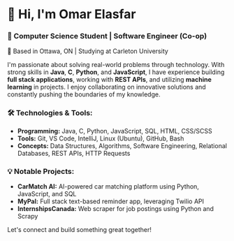 # 👋 Hi, I'm Omar Elasfar  
### 🚀 Computer Science Student | Software Engineer (Co-op)  
📍 Based in Ottawa, ON | Studying at Carleton University

I'm passionate about solving real-world problems through technology. With strong skills in **Java**, **C**, **Python**, and **JavaScript**, I have experience building **full stack applications**, working with **REST APIs**, and utilizing **machine learning** in projects. I enjoy collaborating on innovative solutions and constantly pushing the boundaries of my knowledge.

### 🛠️ Technologies & Tools:  
- **Programming:** Java, C, Python, JavaScript, SQL, HTML, CSS/SCSS  
- **Tools:** Git, VS Code, IntelliJ, Linux (Ubuntu), GitHub, Bash  
- **Concepts:** Data Structures, Algorithms, Software Engineering, Relational Databases, REST APIs, HTTP Requests

### 💡 Notable Projects:  
- **CarMatch AI:** AI-powered car matching platform using Python, JavaScript, and SQL  
- **MyPal:** Full stack text-based reminder app, leveraging Twilio API  
- **InternshipsCanada:** Web scraper for job postings using Python and Scrapy  

Let's connect and build something great together!
